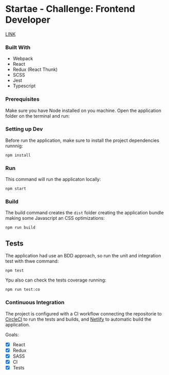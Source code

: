 

# Startae -  Challenge: Frontend Developer
[LINK](https://estudar-com-voce-test.netlify.com/courses)

### Built With
 - Webpack
 - React
 - Redux (React Thunk)
 - SCSS
 - Jest
 - Typescript

### Prerequisites
Make sure you have Node installed on you machine. Open the application folder on the terminal and run:


### Setting up Dev

Before run the application, make sure to install the project dependencies runnnig:

```shell
npm install
```

### Run
This command will run  the applicaton locally:
```shell
npm start
```

### Build
The build command creates the ```dist``` folder creating the application bundle making some Javascript an CSS optimizations: 

```shell
npm run build
```


## Tests
The application had use an BDD approach, so run the unit and integration test with thwe command:

```shell
npm test
```

Ypu also can check the tests coverage running:

```shell
npm run test:co
```

### Continuous Integration
The project is configured with a CI workflow connecting the repositorie to [CircleCI](https://circleci.com) to run the tests and builds, and [Netlify](https://netlify.com) to automatic build the application.

Goals:
- [x] React
- [x] Redux
- [x] SASS
- [x] CI
- [x] Tests
